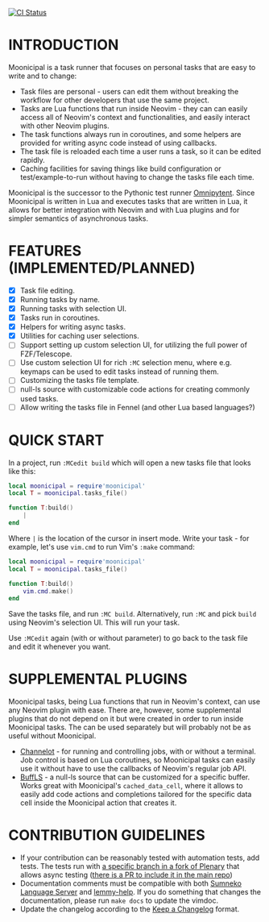 [![CI Status](https://github.com/idanarye/nvim-moonicipal/workflows/CI/badge.svg)](https://github.com/idanarye/nvim-moonicipal/actions)

INTRODUCTION
============

Moonicipal is a task runner that focuses on personal tasks that are easy to
write and to change:

* Task files are personal - users can edit them without breaking the workflow for other developers that use the same project.
* Tasks are Lua functions that run inside Neovim - they can can easily access all of Neovim's context and functionalities, and easily interact with other Neovim plugins.
* The task functions always run in coroutines, and some helpers are provided for writing async code instead of using callbacks.
* The task file is reloaded each time a user runs a task, so it can be edited rapidly.
* Caching facilities for saving things like build configuration or test/example-to-run without having to change the tasks file each time.

Moonicipal is the successor to the Pythonic test runner [Omnipytent](https://github.com/idanarye/vim-omnipytent). Since Moonicipal is written in Lua and executes tasks that are written in Lua, it allows for better integration with Neovim and with Lua plugins and for simpler semantics of asynchronous tasks.

FEATURES (IMPLEMENTED/PLANNED)
==============================

* [x] Task file editing.
* [x] Running tasks by name.
* [x] Running tasks with selection UI.
* [x] Tasks run in coroutines.
* [x] Helpers for writing async tasks.
* [x] Utilities for caching user selections.
* [ ] Support setting up custom selection UI, for utilizing the full power of FZF/Telescope.
* [ ] Use custom selection UI for rich `:MC` selection menu, where e.g. keymaps can be used to edit tasks instead of running them.
* [ ] Customizing the tasks file template.
* [ ] null-ls source with customizable code actions for creating commonly used tasks.
* [ ] Allow writing the tasks file in Fennel (and other Lua based languages?)

QUICK START
===========

In a project, run `:MCedit build` which will open a new tasks file that looks like this:

```lua
local moonicipal = require'moonicipal'
local T = moonicipal.tasks_file()

function T:build()
    |
end
```

Where `|` is the location of the cursor in insert mode. Write your task - for example, let's use `vim.cmd` to run Vim's `:make` command:

```lua
local moonicipal = require'moonicipal'
local T = moonicipal.tasks_file()

function T:build()
    vim.cmd.make()
end
```

Save the tasks file, and run `:MC build`. Alternatively, run `:MC` and pick `build` using Neovim's selection UI. This will run your task.

Use `:MCedit` again (with or without parameter) to go back to the task file and edit it whenever you want.

SUPPLEMENTAL PLUGINS
====================

Moonicipal tasks, being Lua functions that run in Neovim's context, can use any Neovim plugin with ease. There are, however, some supplemental plugins that do not depend on it but were created in order to run inside Moonicipal tasks. The can be used separately but will probably not be as useful without Moonicipal.

* [Channelot](https://github.com/idanarye/nvim-channelot) - for running and controlling jobs, with or without a terminal. Job control is based on Lua coroutines, so Moonicipal tasks can easily use it without have to use the callbacks of Neovim's regular job API.
* [BuffLS](https://github.com/idanarye/nvim-buffls) - a null-ls source that can be customized for a specific buffer. Works great with Moonicipal's `cached_data_cell`, where it allows to easily add code actions and completions tailored for the specific data cell inside the Moonicipal action that creates it.

CONTRIBUTION GUIDELINES
=======================

* If your contribution can be reasonably tested with automation tests, add tests. The tests run with [a specific branch in a fork of Plenary](https://github.com/idanarye/plenary.nvim/tree/async-testing) that allows async testing ([there is a PR to include it in the main repo](https://github.com/nvim-lua/plenary.nvim/pull/426))
* Documentation comments must be compatible with both [Sumneko Language Server](https://github.com/sumneko/lua-language-server/wiki/Annotations) and [lemmy-help](https://github.com/numToStr/lemmy-help/blob/master/emmylua.md). If you do something that changes the documentation, please run `make docs` to update the vimdoc.
* Update the changelog according to the [Keep a Changelog](http://keepachangelog.com/en/1.0.0/) format.
